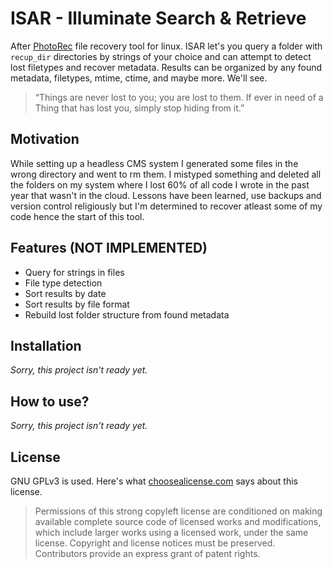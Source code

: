 # ISAR - Illuminate Search & Retrieve
After [PhotoRec](https://github.com/cgsecurity/testdisk) file recovery tool for linux. ISAR let's you query a folder with `recup_dir` directories by strings of your choice and can attempt to detect lost filetypes and recover metadata. Results can be organized by any found metadata, filetypes, mtime, ctime, and maybe more. We'll see. 
 > “Things are never lost to you; you are lost to them. If ever in need of a Thing that has lost you, simply stop hiding from it.” 


## Motivation
While setting up a headless CMS system I generated some files in the wrong directory and went to rm them. I mistyped something and deleted all the folders on my system where I lost 60% of all code I wrote in the past year that wasn't in the cloud. Lessons have been learned, use backups and version control religiously but I'm determined to recover atleast some of my code hence the start of this tool.


## Features (NOT IMPLEMENTED)
 - Query for strings in files
 - File type detection
 - Sort results by date
 - Sort results by file format
 - Rebuild lost folder structure from found metadata


## Installation
*Sorry, this project isn't ready yet.* 


## How to use?
*Sorry, this project isn't ready yet.* 


## License

GNU GPLv3 is used. Here's what [choosealicense.com](https://choosealicense.com/licenses/gpl-3.0/) says about this license.
 > Permissions of this strong copyleft license are conditioned on making available complete source code of licensed works and modifications, which include larger works using a licensed work, under the same license. Copyright and license notices must be preserved. Contributors provide an express grant of patent rights. 